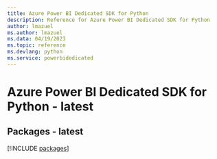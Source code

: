 ```yaml
---
title: Azure Power BI Dedicated SDK for Python
description: Reference for Azure Power BI Dedicated SDK for Python
author: lmazuel
ms.author: lmazuel
ms.data: 04/19/2023
ms.topic: reference
ms.devlang: python
ms.service: powerbidedicated
---
```

# Azure Power BI Dedicated SDK for Python - latest
## Packages - latest
[!INCLUDE [packages](power-bi-dedicated-index.md)]